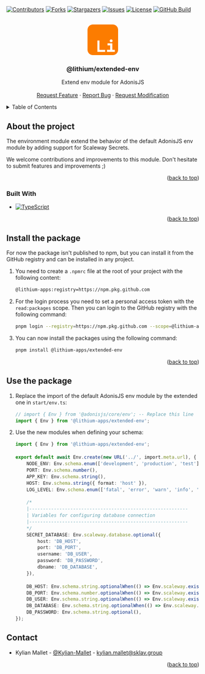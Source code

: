 <a name="readme-top"></a>

[![Contributors][contributors-shield]][contributors-url]
[![Forks][forks-shield]][forks-url]
[![Stargazers][stars-shield]][stars-url]
[![Issues][issues-shield]][issues-url]
[![License][license-shield]][license-url]
[![GitHub Build][github-build]][github-build-url]

<!-- PROJECT LOGO -->
<br />
<div align="center">
  <a href="https://github.com/lithium_apps/extended-env">
    <img src="https://github.com/lithium-apps/edge/blob/main/.github/assets/lithium_logo.png?raw=true" alt="Logo" width="80" height="80">
  </a>

  <h3 align="center">@lithium/extended-env</h3>

  <p align="center">
    Extend env module for AdonisJS
    <br />
    <br />
    <a href="https://github.com/lithium-apps/extended-env/issues/new?labels=enhancement">Request Feature</a>
    ·
    <a href="https://github.com/lithium-apps/extended-env/issues/new?labels=bug">Report Bug</a>
    ·
    <a href="https://github.com/lithium-apps/extended-env/issues/new?labels=enhancement">Request Modification</a>
  </p>
</div>

<!-- TABLE OF CONTENTS -->
<details>
  <summary>Table of Contents</summary>
  <ol>
    <li>
      <a href="#about-the-project">About The Project</a>
      <ul>
        <li><a href="#built-with">Built With</a></li>
      </ul>
    </li>
    <li>
      <a href="#install-the-package">Install the package</a>
    </li>
    <li>
      <a href="#use-the-package">Use the package</a>
    </li>
    <li><a href="#contact">Contact</a></li>
  </ol>
</details>

<!-- ABOUT THE PROJECT -->

## About the project

The environment module extend the behavior of the default AdonisJS env module by adding support for Scaleway Secrets.

We welcome contributions and improvements to this module. Don't hesitate to submit features and improvements ;)

<p align="right">(<a href="#readme-top">back to top</a>)</p>

### Built With

-   [![TypeScript][TypeScript]][TypeScript-url]

<p align="right">(<a href="#readme-top">back to top</a>)</p>

<!-- INSTALL PACKAGE -->

## Install the package

For now the package isn't published to npm, but you can install it from the GitHub registry and can be installed in any project.

1.  You need to create a `.npmrc` file at the root of your project with the following content:

    ```sh
    @lithium-apps:registry=https://npm.pkg.github.com
    ```

2.  For the login process you need to set a personal access token with the `read:packages` scope.
    Then you can login to the GitHub registry with the following command:
    ```sh
    pnpm login --registry=https://npm.pkg.github.com --scope=@lithium-apps
    ```

   3. You can now install the packages using the following command:
       ```sh
       pnpm install @lithium-apps/extended-env
       ```

<p align="right">(<a href="#readme-top">back to top</a>)</p>


<!-- USE PACKAGE -->

## Use the package

1.  Replace the import of the default AdonisJS env module by the extended one in `start/env.ts`:

    ```typescript
    // import { Env } from '@adonisjs/core/env'; -- Replace this line
    import { Env } from '@lithium-apps/extended-env'; 
    ```

2.  Use the new modules when defining your schema:

    ```typescript
    import { Env } from '@lithium-apps/extended-env'; 

    export default await Env.create(new URL('../', import.meta.url), {
        NODE_ENV: Env.schema.enum(['development', 'production', 'test'] as const),
        PORT: Env.schema.number(),
        APP_KEY: Env.schema.string(),
        HOST: Env.schema.string({ format: 'host' }),
        LOG_LEVEL: Env.schema.enum(['fatal', 'error', 'warn', 'info', 'debug', 'trace', 'silent']),
    
        /*
        |----------------------------------------------------------
        | Variables for configuring database connection
        |----------------------------------------------------------
        */
        SECRET_DATABASE: Env.scaleway.database.optional({
            host: 'DB_HOST',
            port: 'DB_PORT',
            username: 'DB_USER',
            password: 'DB_PASSWORD',
            dbname: 'DB_DATABASE',
        }),
    
        DB_HOST: Env.schema.string.optionalWhen(() => Env.scaleway.exists('SECRET_DATABASE'), { format: 'host' }),
        DB_PORT: Env.schema.number.optionalWhen(() => Env.scaleway.exists('SECRET_DATABASE')),
        DB_USER: Env.schema.string.optionalWhen(() => Env.scaleway.exists('SECRET_DATABASE')),
        DB_DATABASE: Env.schema.string.optionalWhen(() => Env.scaleway.exists('SECRET_DATABASE')),
        DB_PASSWORD: Env.schema.string.optional(),
    });
    ```

<!-- CONTACT -->

## Contact

-   Kylian Mallet - [@Kylian-Mallet](https://github.com/Kylian-Mallet) - [kylian.mallet@sklav.group](mailto:kylian.mallet@sklav.group)

<p align="right">(<a href="#readme-top">back to top</a>)</p>

<!-- MARKDOWN LINKS & IMAGES -->
<!-- https://www.markdownguide.org/basic-syntax/#reference-style-links -->

[contributors-shield]: https://img.shields.io/github/contributors/lithium-apps/extended-env.svg?style=for-the-badge
[contributors-url]: https://github.com/lithium-apps/extended-env/graphs/contributors
[forks-shield]: https://img.shields.io/github/forks/lithium-apps/extended-env.svg?style=for-the-badge
[forks-url]: https://github.com/lithium-apps/extended-env/network/members
[stars-shield]: https://img.shields.io/github/stars/lithium-apps/extended-env.svg?style=for-the-badge
[stars-url]: https://github.com/lithium-apps/extended-env/stargazers
[issues-shield]: https://img.shields.io/github/issues/lithium-apps/extended-env.svg?style=for-the-badge
[issues-url]: https://github.com/lithium-apps/extended-env/issues
[license-shield]: https://img.shields.io/github/license/lithium-apps/extended-env.svg?style=for-the-badge
[license-url]: https://github.com/lithium-apps/extended-env/blob/main/LICENSE.md
[github-build]: https://img.shields.io/github/actions/workflow/status/lithium-apps/extended-env/brp-packages.yaml?branch=main&style=for-the-badge
[github-build-url]: https://github.com/lithium-apps/extended-env/actions/workflows/brp-packages.yml

[TypeScript]: https://img.shields.io/badge/typescript-3178C6?style=for-the-badge&logo=typescript&logoColor=white
[TypeScript-url]: https://www.typescriptlang.org/
